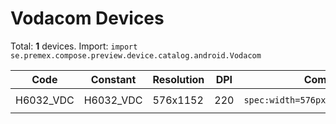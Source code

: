 # Vodacom Devices

Total: **1** devices. Import: `import se.premex.compose.preview.device.catalog.android.Vodacom`

| Code | Constant | Resolution | DPI | Compose Spec | Preview Usage |
|------|----------|------------|-----|-------------|---------------|
| H6032_VDC | H6032_VDC | 576x1152 | 220 | `spec:width=576px,height=1152px,dpi=220` | `@Preview(device = Vodacom.H6032_VDC)` |

<!-- Generated automatically. Do not edit manually. -->
